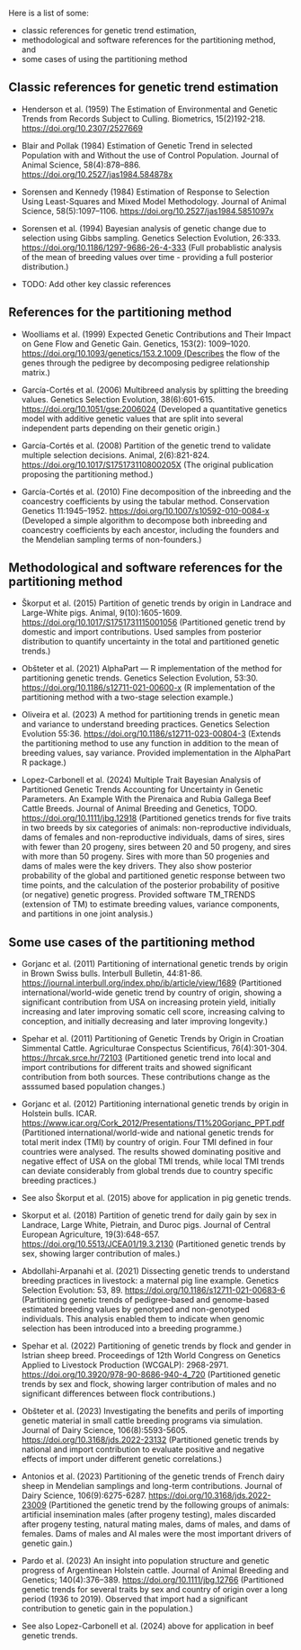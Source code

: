 Here is a list of some:
* classic references for genetic trend estimation,
* methodological and software references for the partitioning method, and 
* some cases of using the partitioning method

## Classic references for genetic trend estimation

* Henderson et al. (1959) The Estimation of Environmental and Genetic Trends from Records Subject to Culling. Biometrics, 15(2)192-218. https://doi.org/10.2307/2527669

* Blair and Pollak (1984) Estimation of Genetic Trend in selected Population with and Without the use of Control Population. Journal of Animal Science, 58(4):878–886. https://doi.org/10.2527/jas1984.584878x

* Sorensen and Kennedy (1984) Estimation of Response to Selection Using Least-Squares and Mixed Model Methodology. Journal of Animal Science, 58(5):1097–1106. https://doi.org/10.2527/jas1984.5851097x

* Sorensen et al. (1994) Bayesian analysis of genetic change due to selection using Gibbs sampling. Genetics Selection Evolution, 26:333. https://doi.org/10.1186/1297-9686-26-4-333 (Full probablistic analysis of the mean of breeding values over time - providing a full posterior distribution.)

* TODO: Add other key classic references 
## References for the partitioning method
* 	Woolliams et al. (1999) Expected Genetic Contributions and Their Impact on Gene Flow and Genetic Gain. Genetics, 153(2): 1009–1020. https://doi.org/10.1093/genetics/153.2.1009 (Describes the flow of the genes through the pedigree by decomposing pedigree relationship matrix.)

* García-Cortés et al. (2006) Multibreed analysis by splitting the breeding values. Genetics Selection Evolution, 38(6):601-615. https://doi.org/10.1051/gse:2006024 (Developed a quantitative genetics model with additive genetic values that are split into several independent parts depending on their genetic origin.)

* García-Cortés et al. (2008) Partition of the genetic trend to validate multiple selection decisions. Animal, 2(6):821-824. https://doi.org/10.1017/S175173110800205X (The original publication proposing the partitioning method.)

* García-Cortés et al. (2010) Fine decomposition of the inbreeding and the coancestry coefficients by using the tabular method. Conservation Genetics 11:1945–1952. https://doi.org/10.1007/s10592-010-0084-x (Developed a simple algorithm to decompose both inbreeding and coancestry coefficients by each ancestor, including the founders and the Mendelian sampling terms of non-founders.)

## Methodological and software references for the partitioning method

* Škorput et al. (2015) Partition of genetic trends by origin in Landrace and Large-White pigs. Animal, 9(10):1605-1609.
https://doi.org/10.1017/S1751731115001056 (Partitioned genetic trend by domestic and import contributions. Used samples from posterior distribution to quantify uncertainty in the total and partitioned genetic trends.)

* Obšteter et al. (2021) AlphaPart — R implementation of the method for partitioning genetic trends. Genetics Selection Evolution, 53:30. https://doi.org/10.1186/s12711-021-00600-x (R implementation of the partitioning method with a two-stage selection example.)

* Oliveira et al. (2023) A method for partitioning trends in genetic mean and variance to understand breeding practices. Genetics Selection Evolution 55:36. https://doi.org/10.1186/s12711-023-00804-3 (Extends the partitioning method to use any function in addition to the mean of breeding values, say variance. Provided implementation in the AlphaPart R package.)

* Lopez-Carbonell et al. (2024) Multiple Trait Bayesian Analysis of Partitioned Genetic Trends Accounting for Uncertainty in Genetic Parameters. An Example With the Pirenaica and Rubia Gallega Beef Cattle Breeds. Journal of Animal Breeding and Genetics, TODO. https://doi.org/10.1111/jbg.12918 (Partitioned genetics trends for five traits in two breeds by six categories of animals: non-reproductive individuals, dams of females and non-reproductive individuals, dams of sires, sires with fewer than 20 progeny, sires between 20 and 50 progeny, and sires with more than 50 progeny. Sires with more than 50 progenies and dams of males were the key drivers. They also show posterior probability of the global and partitioned genetic response between two time points, and the calculation of the posterior probability of positive (or negative) genetic progress. Provided software TM_TRENDS (extension of TM) to estimate breeding values, variance components, and partitions in one joint analysis.)
## Some use cases of the partitioning method

* Gorjanc et al. (2011) Partitioning of international genetic trends by origin in Brown Swiss bulls. Interbull Bulletin, 44:81-86. https://journal.interbull.org/index.php/ib/article/view/1689 (Partitioned international/world-wide genetic trend by country of origin, showing a significant contribution from USA on increasing protein yield, initially increasing and later improving somatic cell score, increasing calving to conception, and initially decreasing and later improving longevity.)

* Spehar et al. (2011) Partitioning of Genetic Trends by Origin in Croatian Simmental Cattle. Agriculturae Conspectus Scientificus, 76(4):301-304. https://hrcak.srce.hr/72103 (Partitioned genetic trend into local and import contributions for different traits and showed significant contribution from both sources. These contributions change as the asssumed based population changes.)

* Gorjanc et al. (2012) Partitioning international genetic trends by origin in Holstein bulls. ICAR. https://www.icar.org/Cork_2012/Presentations/T1%20Gorjanc_PPT.pdf (Partitioned international/world-wide and national genetic trends for total merit index (TMI) by country of origin. Four TMI defined in four countries were analysed. The results showed dominating positive and negative
effect of USA on the global TMI trends, while local TMI trends can deviate considerably
from global trends due to country specific breeding practices.)

* See also Škorput et al. (2015) above for application in pig genetic trends.

* Skorput et al. (2018) Partition of genetic trend for daily gain by sex in Landrace, Large White, Pietrain, and Duroc pigs. Journal of Central European Agriculture, 19(3):648-657. https://doi.org/10.5513/JCEA01/19.3.2130 (Partitioned genetic trends by sex, showing larger contribution of males.)

* Abdollahi-Arpanahi et al. (2021) Dissecting genetic trends to understand breeding practices in livestock: a maternal pig line example. Genetics Selection Evolution: 53, 89. https://doi.org/10.1186/s12711-021-00683-6 (Partitioning genetic trends of pedigree-based and genome-based estimated breeding values by genotyped and non-genotyped individuals. This analysis enabled them to indicate when genomic selection has been introduced into a breeding programme.)

* Spehar et al. (2022) Partitioning of genetic trends by flock and gender in Istrian sheep breed. Proceedings of 12th World Congress on Genetics Applied to Livestock Production (WCGALP): 2968-2971. https://doi.org/10.3920/978-90-8686-940-4_720 (Partitioned genetic trends by sex and flock, showing larger contribution of males and no significant differences between flock contributions.)

* Obšteter et al. (2023) Investigating the benefits and perils of importing genetic material in small cattle breeding programs via simulation. Journal of Dairy Science, 106(8):5593-5605. https://doi.org/10.3168/jds.2022-23132 (Partitioned genetic trends by national and import contribution to evaluate positive and negative effects of import under different genetic correlations.)

* Antonios et al. (2023) Partitioning of the genetic trends of French dairy sheep in Mendelian samplings and long-term contributions. 
Journal of Dairy Science, 106(9):6275-6287. https://doi.org/10.3168/jds.2022-23009 (Partitioned the genetic trend by the following groups of animals: artificial insemination males (after progeny testing), males discarded after progeny testing, natural mating males, dams of males, and dams of females. Dams of males and AI males were the most important drivers of genetic gain.)

* Pardo et al. (2023) An insight into population structure and genetic progress of Argentinean Holstein cattle. Journal of Animal Breeding and Genetics; 140(4):376–389. https://doi.org/10.1111/jbg.12766 (Partitioned genetic trends for several traits by sex and country of origin over a long period  (1936 to 2019). Observed that import had a significant contribution to genetic gain in the population.)

* See also Lopez-Carbonell et al. (2024) above for application in beef genetic trends.